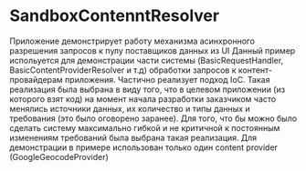 # SandboxContenntResolver
Приложение демонстрирует работу механизма асинхронного разрешения запросов к пулу поставщиков данных из UI
Данный пример испольуется для демонстрации части системы (BasicRequestHandler, BasicContentProviderResolver и т.д)
обработки запросов к контент-провайдерам приложения. Частично реализует подход IoC.
Такая реализация была выбрана в виду того, что в целевом приложении (из которого взят код) на момент начала разработки
заказчиком часто менялись источники данных, их количество и типы данных и требования
(это было оговорено заранее). Для того, что бы можно было сделать систему максимально гибкой и
не критичной к постоянным изменениям требований была выбрана такая реализация.
Для демонстрации в примере использован только один content provider (GoogleGeocodeProvider)
